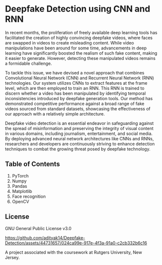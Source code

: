 # Deepfake Detection using CNN and RNN

In recent months, the proliferation of freely available deep learning tools has facilitated the creation of highly convincing deepfake videos, where faces are swapped in videos to create misleading content. While video manipulations have been around for some time, advancements in deep learning have significantly boosted the realism of such fake content, making it easier to generate. However, detecting these manipulated videos remains a formidable challenge.

To tackle this issue, we have devised a novel approach that combines Convolutional Neural Network (CNN) and Recurrent Neural Network (RNN) technologies. Our system utilizes CNNs to extract features at the frame level, which are then employed to train an RNN. This RNN is trained to discern whether a video has been manipulated by identifying temporal inconsistencies introduced by deepfake generation tools. Our method has demonstrated competitive performance against a broad range of fake videos sourced from standard datasets, showcasing the effectiveness of our approach with a relatively simple architecture.

Deepfake video detection is an essential endeavor in safeguarding against the spread of misinformation and preserving the integrity of visual content in various domains, including journalism, entertainment, and social media. By deploying advanced neural network architectures like CNNs and RNNs, researchers and developers are continuously striving to enhance detection techniques to combat the growing threat posed by deepfake technology.

## Table of Contents

1. PyTorch
2. Numpy
3. Pandas
4. Matplotlib
5. Face recognition
6. OpenCV

## License

GNU General Public License v3.0


https://github.com/adityak14/Deepfake-Detection/assets/44731657/024ca99e-917e-4f3a-91a0-c2cb332b6c16



A project associated with the coursework at Rutgers University, New Jersey.
